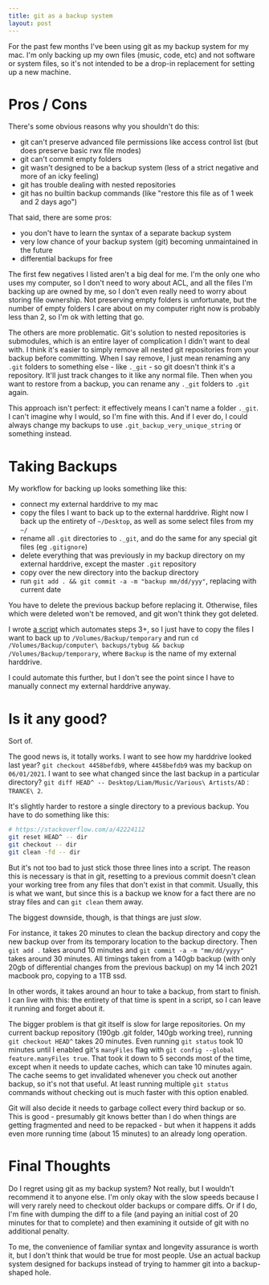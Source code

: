 ```yaml
---
title: git as a backup system
layout: post
---
```


For the past few months I've been using git as my backup system for my mac. I'm only backing up my own files (music, code, etc) and not software or system files, so it's not intended to be a drop-in replacement for setting up a new machine.

# Pros / Cons

There's some obvious reasons why you shouldn't do this:

* git can't preserve advanced file permissions like access control list (but does preserve basic rwx file modes)
* git can't commit empty folders
* git wasn't designed to be a backup system (less of a strict negative and more of an icky feeling)
* git has trouble dealing with nested repositories
* git has no builtin backup commands (like "restore this file as of 1 week and 2 days ago")

That said, there are some pros:

* you don't have to learn the syntax of a separate backup system
* very low chance of your backup system (git) becoming unmaintained in the future
* differential backups for free

The first few negatives I listed aren't a big deal for me. I'm the only one who uses my computer, so I don't need to wory about ACL, and all the files I'm backing up are owned by me, so I don't even really need to worry about storing file ownership. Not preserving empty folders is unfortunate, but the number of empty folders I care about on my computer right now is probably less than 2, so I'm ok with letting that go.

The others are more problematic. Git's solution to nested repositories is submodules, which is an entire layer of complication I didn't want to deal with. I think it's easier to simply remove all nested git repositories from your backup before committing. When I say remove, I just mean renaming any `.git` folders to something else - like `._git` - so git doesn't think it's a repository. It'll just track changes to it like any normal file. Then when you want to restore from a backup, you can rename any `._git` folders to `.git` again.

This approach isn't perfect: it effectively means I can't name a folder `._git`. I can't imagine why I would, so I'm fine with this. And if I ever do, I could always change my backups to use `.git_backup_very_unique_string` or something instead.

# Taking Backups

My workflow for backing up looks something like this:

* connect my external harddrive to my mac
* copy the files I want to back up to the external harddrive. Right now I back up the entirety of `~/Desktop`, as well as some select files from my `~/`
* rename all `.git` directories to `._git`, and do the same for any special git files (eg `.gitignore`)
* delete everything that was previously in my backup directory on my external harddrive, except the master `.git` repository
* copy over the new directory into the backup directory
* run `git add . && git commit -a -m "backup mm/dd/yyy"`, replacing with current date

You have to delete the previous backup before replacing it. Otherwise, files which were deleted won't be removed, and git won't think they got deleted.

I wrote [a script](https://github.com/tybug/dotfiles/blob/87e966b263b62c88b9986d92800b6ff1e2303473/bin/backup) which automates steps 3+, so I just have to copy the files I want to back up to `/Volumes/Backup/temporary` and run `cd /Volumes/Backup/computer\ backups/tybug && backup /Volumes/Backup/temporary`, where `Backup` is the name of my external harddrive.

I could automate this further, but I don't see the point since I have to manually connect my external harddrive anyway.

# Is it any good?

Sort of.

The good news is, it totally works. I want to see how my harddrive looked last year? `git checkout 4458befdb9`, where `4458befdb9` was my backup on `06/01/2021`. I want to see what changed since the last backup in a particular directory? `git diff HEAD^ -- Desktop/Liam/Music/Various\ Artists/AD：TRANCE\ 2`.

It's slightly harder to restore a single directory to a previous backup. You have to do something like this:

```bash
# https://stackoverflow.com/a/42224112
git reset HEAD^ -- dir
git checkout -- dir
git clean -fd -- dir
```

But it's not too bad to just stick those three lines into a script. The reason this is necessary is that in git, resetting to a previous commit doesn't clean your working tree from any files that don't exist in that commit. Usually, this is what we want, but since this is a backup we know for a fact there are no stray files and can `git clean` them away.

The biggest downside, though, is that things are just *slow*.

For instance, it takes 20 minutes to clean the backup directory and copy the new backup over from its temporary location to the backup directory. Then `git add .` takes around 10 minutes and `git commit -a -m "mm/dd/yyyy"` takes around 30 minutes. All timings taken from a 140gb backup (with only 20gb of differential changes from the previous backup) on my 14 inch 2021 macbook pro, copying to a 1TB ssd.

In other words, it takes around an hour to take a backup, from start to finish. I can live with this: the entirety of that time is spent in a script, so I can leave it running and forget about it.

The bigger problem is that git itself is slow for large repositories. On my current backup repository (190gb .git folder, 140gb working tree), running `git checkout HEAD^` takes 20 minutes. Even running `git status` took 10 minutes until I enabled git's `manyFiles` flag with `git config --global feature.manyFiles true`. That took it down to 5 seconds most of the time, except when it needs to update caches, which can take 10 minutes again. The cache seems to get invalidated whenever you check out another backup, so it's not that useful. At least running multiple `git status` commands without checking out is much faster with this option enabled.

Git will also decide it needs to garbage collect every third backup or so. This is good - presumably git knows better than I do when things are getting fragmented and need to be repacked - but when it happens it adds even more running time (about 15 minutes) to an already long operation.

# Final Thoughts

Do I regret using git as my backup system? Not really, but I wouldn't recommend it to anyone else. I'm only okay with the slow speeds because I will very rarely need to checkout older backups or compare diffs. Or if I do, I'm fine with dumping the diff to a file (and paying an initial cost of 20 minutes for that to complete) and then examining it outside of git with no additional penalty.

To me, the convenience of familiar syntax and longevity assurance is worth it, but I don't think that would be true for most people. Use an actual backup system designed for backups instead of trying to hammer git into a backup-shaped hole.

